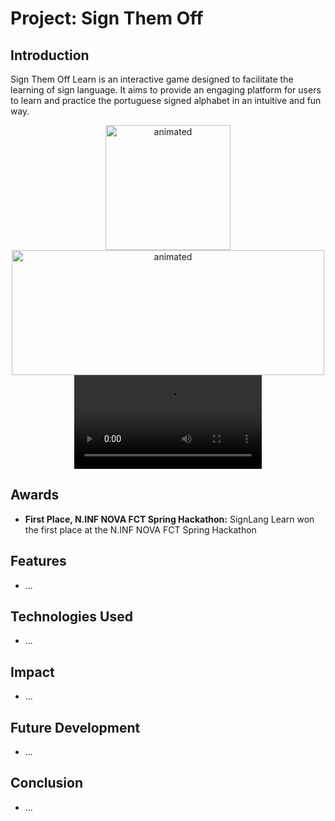 # Project: Sign Them Off

## Introduction
Sign Them Off Learn is an interactive game designed to facilitate the learning of sign language. It aims to provide an engaging platform for users to learn and practice the portuguese signed alphabet in an intuitive and fun way.

<div align="center">
  <img src="https://github.com/vreabernardo/SignThemOff/assets/45080358/df949dea-c5e8-4435-8cd4-3f0189ecb32f" alt="animated" width="200" height="200" />
  <img src="https://github.com/vreabernardo/SignThemOff/assets/45080358/78bde4d6-50ce-442a-99c2-d24dfb31dbc1" alt="animated" width="500" height="200" />
</div>

<div align="center">
  <video src="https://github.com/vreabernardo/SignThemOff/assets/45080358/a0235c5d-2491-420e-bef4-e48b83c56eb3" />
</div>

## Awards
- **First Place, N.INF NOVA FCT Spring Hackathon:** SignLang Learn won the first place at the N.INF NOVA FCT Spring Hackathon
    
## Features
- ...
## Technologies Used
- ...
## Impact
- ...

## Future Development
- ...
## Conclusion
- ...
